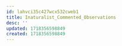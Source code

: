 ```yaml
---
id: lahvci35c427wcx532cweb1
title: Inaturalist_Commented_Observations
desc: ''
updated: 1718356598849
created: 1718356598849
---
```

